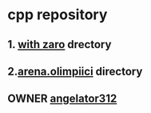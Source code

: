 # cpp repository
## 1. [with zaro][zwa312] drectory
## 2.[arena.olimpiici][arena] directory
## OWNER [angelator312](https://github.com/angelator312/)
[zwa312]:https://github.com/angelator312/cpp/tree/main/with_Zaro
[arena]:https://github.com/angelator312/cpp/tree/main/arena.olimpiici
